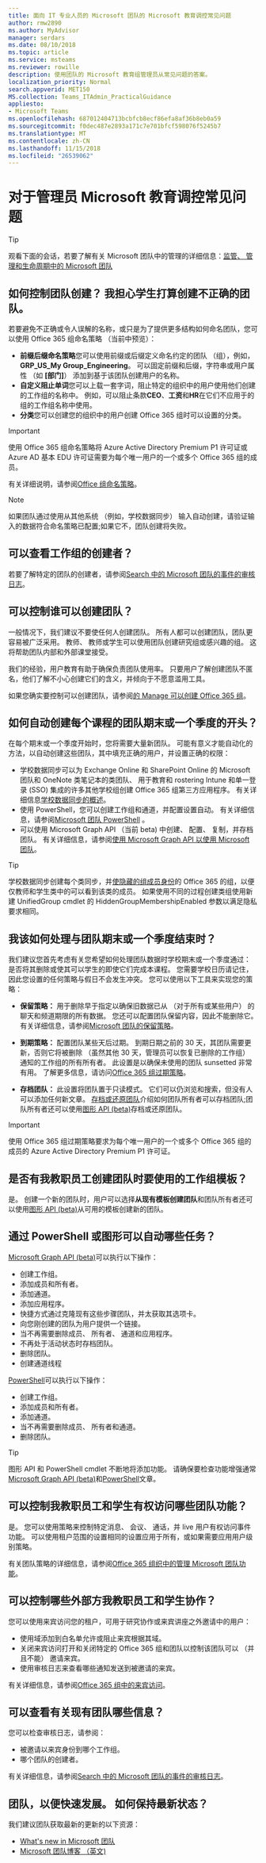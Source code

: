 ```yaml
---
title: 面向 IT 专业人员的 Microsoft 团队的 Microsoft 教育调控常见问题
author: rmw2890
ms.author: MyAdvisor
manager: serdars
ms.date: 08/10/2018
ms.topic: article
ms.service: msteams
ms.reviewer: rowille
description: 使用团队的 Microsoft 教育组管理员从常见问题的答案。
localization_priority: Normal
search.appverid: MET150
MS.collection: Teams_ITAdmin_PracticalGuidance
appliesto:
- Microsoft Teams
ms.openlocfilehash: 687012404713bcbfcb8ecf86efa8af36b8eb0a59
ms.sourcegitcommit: f0dec487e2893a171c7e701bfcf598076f5245b7
ms.translationtype: MT
ms.contentlocale: zh-CN
ms.lasthandoff: 11/15/2018
ms.locfileid: "26539062"
---
```

# <a name="microsoft-education-governance-faq-for-admins"></a>对于管理员 Microsoft 教育调控常见问题

> [!Tip]
> 观看下面的会话，若要了解有关 Microsoft 团队中的管理的详细信息：[监管、 管理和生命周期中的 Microsoft 团队](https://aka.ms/teams-governance)

## <a name="how-do-i-control-team-creation-im-worried-students-are-going-to-create-inappropriate-teams"></a>如何控制团队创建？ 我担心学生打算创建不正确的团队。

若要避免不正确或令人误解的名称，或只是为了提供更多结构如何命名团队，您可以使用 Office 365 组命名策略 （当前中预览）：

-   **前缀后缀命名策略**您可以使用前缀或后缀定义命名约定的团队 （组），例如， **GRP_US_My Group_Engineering**。 可以固定前缀和后缀，字符串或用户属性 （如 **[部门]**） 添加到基于该团队创建用户的名称。
-   **自定义阻止单词**您可以上载一套字词，阻止特定的组织中的用户使用他们创建的工作组的名称中。 例如，可以阻止条款**CEO**、**工资**和**HR**在它们不应用于的组的工作组名称中使用。
-   **分类**您可以创建您的组织中的用户创建 Office 365 组时可以设置的分类。 

> [!IMPORTANT]
> 使用 Office 365 组命名策略将 Azure Active Directory Premium P1 许可证或 Azure AD 基本 EDU 许可证需要为每个唯一用户的一个或多个 Office 365 组的成员。

有关详细说明，请参阅[Office 组命名策略](https://support.office.com/article/office-365-groups-naming-policy-6ceca4d3-cad1-4532-9f0f-d469dfbbb552)。

> [!Note]
> 如果团队通过使用从其他系统 （例如，学校数据同步） 输入自动创建，请验证输入的数据符合命名策略已配置;如果它不，团队创建将失败。

## <a name="can-i-see-who-created-a-team"></a>可以查看工作组的创建者？

若要了解特定的团队的创建者，请参阅[Search 中的 Microsoft 团队的事件的审核日志](audit-log-events.md)。

## <a name="can-i-control-who-can-create-teams"></a>可以控制谁可以创建团队？

一般情况下，我们建议不要使任何人创建团队。 所有人都可以创建团队，团队更容易被广泛采用。 教师、 教师或学生可以使用团队创建研究组或感兴趣的组。 这将帮助团队内部和外部课堂接受。

我们的经验，用户教育有助于确保负责团队使用率。 只要用户了解创建团队不匿名，他们了解不小心创建它们的含义，并倾向于不愿意滥用工具。

如果您确实要控制可以创建团队，请参阅[的 Manage 可以创建 Office 365 组](https://support.office.com/article/manage-who-can-create-office-365-groups-4c46c8cb-17d0-44b5-9776-005fced8e618)。

## <a name="how-do-i-automatically-create-a-team-for-each-course-at-the-beginning-of-the-semester-or-quarter"></a>如何自动创建每个课程的团队期末或一个季度的开头？

在每个期末或一个季度开始时，您将需要大量新团队。 可能有意义才能自动化的方法，以自动创建这些团队，其中填充正确的用户，并设置正确的权限：

-   学校数据同步可以为 Exchange Online 和 SharePoint Online 的 Microsoft 团队和 OneNote 类笔记本的类团队、 用于教育和 rostering Intune 和单一登录 (SSO) 集成的许多其他学校组创建 Office 365 组第三方应用程序。 有关详细信息[学校数据同步的概述](https://docs.microsoft.com/schooldatasync/overview-of-school-data-sync)。
-   使用 PowerShell，您可以创建工作组和通道，并配置设置自动。 有关详细信息，请参阅[Microsoft 团队 PowerShell](https://docs.microsoft.com/powershell/module/teams/?view=teams-ps) 。
-   可以使用 Microsoft Graph API （当前 beta) 中创建、 配置、 复制，并存档团队。 有关详细信息，请参阅[使用 Microsoft Graph API 以使用 Microsoft 团队](https://developer.microsoft.com/graph/docs/api-reference/beta/resources/teams_api_overview)。

> [!TIP]
> 学校数据同步创建每个类同步，并[使隐藏的组成员身份](https://techcommunity.microsoft.com/t5/School-Data-Sync/HiddenGroupMembershipEnabled-SDS-setting/td-p/159945)的 Office 365 的组，以便仅教师和学生类中的可以看到该类的成员。 如果使用不同的过程创建类组使用新建 UnifiedGroup cmdlet 的 HiddenGroupMembershipEnabled 参数以满足隐私要求相同。

## <a name="how-do-i-deal-with-teams-when-the-semester-or-quarter-ends"></a>我该如何处理与团队期末或一个季度结束时？

我们建议您首先考虑有关您希望如何处理团队数据时学校期末或一个季度通过： 是否将其删除或使其可以学生的即使它们完成本课程。 您需要学校日历请记住，因此您设置的任何策略与假日不会发生冲突。 您可以使用以下工具来实现您的策略：

-   **保留策略：** 用于删除早于指定以确保旧数据已从 （对于所有或某些用户） 的聊天和频道期限的所有数据。 您还可以配置团队保留内容，因此不能删除它。 有关详细信息，请参阅[Microsoft 团队的保留策略](https://techcommunity.microsoft.com/t5/Microsoft-Teams-Blog/Retention-policies-for-Microsoft-Teams/ba-p/178011)。
-   **到期策略：** 配置团队某些天后过期。 到期日期之前的 30 天，其团队需要更新，否则它将被删除 （虽然其他 30 天，管理员可以恢复已删除的工作组） 通知的工作组的所有所有者。 此设置是以确保未使用的团队 sunsetted 非常有用。 了解更多信息，请访问[Office 365 组过期策略](https://support.office.com/article/office-365-group-expiration-policy-8d253fe5-0e09-4b3c-8b5e-f48def064733)。

-   **存档团队：** 此设置将团队置于只读模式。 它们可以仍浏览和搜索，但没有人可以添加任何新文章。 [存档或还原团队](https://support.office.com/article/archive-or-restore-a-team-dc161cfd-b328-440f-974b-5da5bd98b5a7)介绍如何团队所有者可以存档团队;团队所有者还可以使用[图形 API (beta)](https://developer.microsoft.com/graph/docs/api-reference/beta/resources/teams_api_overview)存档或还原团队。
 
> [!IMPORTANT]
> 使用 Office 365 组过期策略要求为每个唯一用户的一个或多个 Office 365 组的成员的 Azure Active Directory Premium P1 许可证。

## <a name="are-there-team-templates-for-my-faculty-members-to-use-when-creating-a-team"></a>是否有我教职员工创建团队时要使用的工作组模板？

是。 创建一个新的团队时，用户可以选择**从现有模板创建团队**和团队所有者还可以使用[图形 API (beta)](https://developer.microsoft.com/graph/docs/api-reference/beta/resources/teams_api_overview)从可用的模板创建新的团队。

## <a name="what-tasks-can-i-automate-via-powershell-or-graph"></a>通过 PowerShell 或图形可以自动哪些任务？

[Microsoft Graph API (beta)](https://developer.microsoft.com/graph/docs/api-reference/beta/resources/teams_api_overview)可以执行以下操作：

-   创建工作组。
-   添加成员和所有者。
-   添加通道。
-   添加应用程序。
-   快捷方式通过克隆现有这些步骤团队，并太获取其选项卡。
-   向您刚创建的团队为用户提供一个链接。
-   当不再需要删除成员、 所有者、 通道和应用程序。
-   不再处于活动状态时存档团队。 
-   删除团队。
-   创建通道线程

[PowerShell](https://docs.microsoft.com/powershell/module/teams/?view=teams-ps)可以执行以下操作：

-   创建工作组。
-   添加成员和所有者。
-   添加通道。
-   当不再需要删除成员、 所有者和通道。
-   删除团队。

> [!TIP]
> 图形 API 和 PowerShell cmdlet 不断地将添加功能。 请确保要检查功能增强通常[Microsoft Graph API (beta)](https://developer.microsoft.com/graph/docs/api-reference/beta/resources/teams_api_overview)和[PowerShell](https://docs.microsoft.com/powershell/module/teams/?view=teams-ps)文章。  


## <a name="can-i-control-what-teams-features-my-faculty-and-students-have-access-to"></a>可以控制我教职员工和学生有权访问哪些团队功能？

是。 您可以使用策略来控制特定消息、 会议、 通话，并 live 用户有权访问事件功能。 可以使用租户范围的设置相同的设置应用于所有，或如果需要应用用户级别策略。 

有关团队策略的详细信息，请参阅[Office 365 组织中的管理 Microsoft 团队功能](enable-features-office-365.md)。
 
## <a name="can-i-control-what-external-parties-my-faculty-and-students-collaborate-with"></a>可以控制哪些外部方我教职员工和学生协作？

您可以使用来宾访问您的租户，可用于研究协作或来宾讲座之外邀请中的用户：

-   使用域添加到白名单允许或阻止来宾根据其域。
-   关闭来宾访问打开和关闭特定的 Office 365 组和团队以控制该团队可以 （并且不能） 邀请来宾。
-   使用审核日志来查看哪些通知发送到被邀请的来宾。

有关详细信息，请参阅[Office 365 组中的来宾访问](https://support.office.com/article/Guest-access-in-Office-365-Groups-bfc7a840-868f-4fd6-a390-f347bf51aff6#PickTab=Manage)。

## <a name="what-information-can-i-review-about-existing-teams"></a>可以查看有关现有团队哪些信息？

您可以检查审核日志，请参阅：

-   被邀请以来宾身份到哪个工作组。
-   哪个团队的创建者。

有关详细信息，请参阅[Search 中的 Microsoft 团队的事件的审核日志](audit-log-events.md)。

## <a name="teams-evolves-so-quickly-how-can-i-stay-up-to-date"></a>团队，以便快速发展。 如何保持最新状态？

我们建议团队获取最新的更新的以下资源：

-   [What's new in Microsoft 团队](https://support.office.com/article/What-s-new-in-Microsoft-Teams-d7092a6d-c896-424c-b362-a472d5f105de)
-   [Microsoft 团队博客 （英文)](https://techcommunity.microsoft.com/t5/Microsoft-Teams-Blog/bg-p/MicrosoftTeamsBlog)
